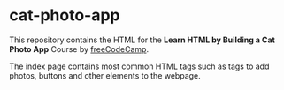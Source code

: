 # cat-photo-app

This repository contains the HTML for the **Learn HTML by Building a Cat Photo App** Course by [freeCodeCamp](https://www.freecodecamp.org/learn/2022/responsive-web-design/).

The index page contains most common HTML tags such as tags to add photos, buttons and other elements to the webpage.
